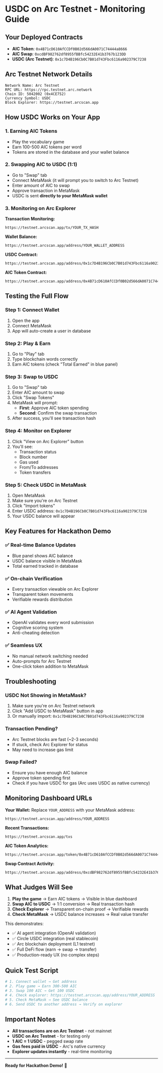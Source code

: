 # USDC on Arc Testnet - Monitoring Guide

## Your Deployed Contracts

- **AIC Token**: `0x4B71cD610AfCCDf0B02d566dA0071C74444a8666`
- **AIC Swap**: `0xcdBF982762df8955fBBfc54232E41b3767b123DD`
- **USDC (Arc Testnet)**: `0x1c7D4B196Cb0C7B01d743Fbc6116a902379C7238`

## Arc Testnet Network Details

```
Network Name: Arc Testnet
RPC URL: https://rpc.testnet.arc.network
Chain ID: 5042002 (0x4CE752)
Currency Symbol: USDC
Block Explorer: https://testnet.arcscan.app
```

## How USDC Works on Your App

### 1. Earning AIC Tokens
- Play the vocabulary game
- Earn 100-500 AIC tokens per word
- Tokens are stored in the database and your wallet balance

### 2. Swapping AIC to USDC (1:1)
- Go to "Swap" tab
- Connect MetaMask (it will prompt you to switch to Arc Testnet)
- Enter amount of AIC to swap
- Approve transaction in MetaMask
- USDC is sent **directly to your MetaMask wallet**

### 3. Monitoring on Arc Explorer

**Transaction Monitoring:**
```
https://testnet.arcscan.app/tx/YOUR_TX_HASH
```

**Wallet Balance:**
```
https://testnet.arcscan.app/address/YOUR_WALLET_ADDRESS
```

**USDC Contract:**
```
https://testnet.arcscan.app/address/0x1c7D4B196Cb0C7B01d743Fbc6116a902379C7238
```

**AIC Token Contract:**
```
https://testnet.arcscan.app/address/0x4B71cD610AfCCDf0B02d566dA0071C74444a8666
```

## Testing the Full Flow

### Step 1: Connect Wallet
1. Open the app
2. Connect MetaMask
3. App will auto-create a user in database

### Step 2: Play & Earn
1. Go to "Play" tab
2. Type blockchain words correctly
3. Earn AIC tokens (check "Total Earned" in blue panel)

### Step 3: Swap to USDC
1. Go to "Swap" tab
2. Enter AIC amount to swap
3. Click "Swap Tokens"
4. MetaMask will prompt:
   - **First**: Approve AIC token spending
   - **Second**: Confirm the swap transaction
5. After success, you'll see transaction hash

### Step 4: Monitor on Explorer
1. Click "View on Arc Explorer" button
2. You'll see:
   - Transaction status
   - Block number
   - Gas used
   - From/To addresses
   - Token transfers

### Step 5: Check USDC in MetaMask
1. Open MetaMask
2. Make sure you're on Arc Testnet
3. Click "Import tokens"
4. Enter USDC address: `0x1c7D4B196Cb0C7B01d743Fbc6116a902379C7238`
5. Your USDC balance will appear

## Key Features for Hackathon Demo

### ✅ Real-time Balance Updates
- Blue panel shows AIC balance
- USDC balance visible in MetaMask
- Total earned tracked in database

### ✅ On-chain Verification
- Every transaction viewable on Arc Explorer
- Transparent token movements
- Verifiable rewards distribution

### ✅ AI Agent Validation
- OpenAI validates every word submission
- Cognitive scoring system
- Anti-cheating detection

### ✅ Seamless UX
- No manual network switching needed
- Auto-prompts for Arc Testnet
- One-click token addition to MetaMask

## Troubleshooting

### USDC Not Showing in MetaMask?
1. Make sure you're on Arc Testnet network
2. Click "Add USDC to MetaMask" button in app
3. Or manually import: `0x1c7D4B196Cb0C7B01d743Fbc6116a902379C7238`

### Transaction Pending?
- Arc Testnet blocks are fast (~2-3 seconds)
- If stuck, check Arc Explorer for status
- May need to increase gas limit

### Swap Failed?
- Ensure you have enough AIC balance
- Approve token spending first
- Check if you have USDC for gas (Arc uses USDC as native currency)

## Monitoring Dashboard URLs

**Your Wallet:**
Replace `YOUR_ADDRESS` with your MetaMask address:
```
https://testnet.arcscan.app/address/YOUR_ADDRESS
```

**Recent Transactions:**
```
https://testnet.arcscan.app/txs
```

**AIC Token Analytics:**
```
https://testnet.arcscan.app/token/0x4B71cD610AfCCDf0B02d566dA0071C74444a8666
```

**Swap Contract Activity:**
```
https://testnet.arcscan.app/address/0xcdBF982762df8955fBBfc54232E41b3767b123DD
```

## What Judges Will See

1. **Play the game** → Earn AIC tokens → Visible in blue dashboard
2. **Swap AIC to USDC** → 1:1 conversion → Real transaction hash
3. **Check Explorer** → Transparent on-chain proof → Verifiable rewards
4. **Check MetaMask** → USDC balance increases → Real value transfer

This demonstrates:
- ✅ AI agent integration (OpenAI validation)
- ✅ Circle USDC integration (real stablecoin)
- ✅ Arc blockchain deployment (L1 testnet)
- ✅ Full DeFi flow (earn → swap → transfer)
- ✅ Production-ready UX (no complex steps)

## Quick Test Script

```bash
# 1. Connect wallet → Get address
# 2. Play game → Earn 300-500 AIC
# 3. Swap 100 AIC → Get 100 USDC
# 4. Check explorer: https://testnet.arcscan.app/address/YOUR_ADDRESS
# 5. Check MetaMask → See USDC balance
# 6. Send USDC to another address → Verify on explorer
```

## Important Notes

- **All transactions are on Arc Testnet** - not mainnet
- **USDC on Arc Testnet** - for testing only
- **1 AIC = 1 USDC** - pegged swap rate
- **Gas fees paid in USDC** - Arc's native currency
- **Explorer updates instantly** - real-time monitoring

---

**Ready for Hackathon Demo!** 🚀

